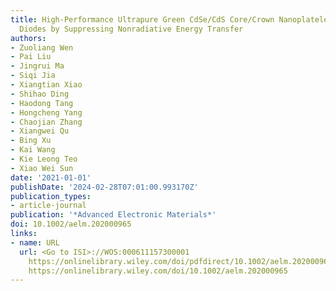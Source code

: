 ```yaml
---
title: High‐Performance Ultrapure Green CdSe/CdS Core/Crown Nanoplatelet Light‐Emitting
  Diodes by Suppressing Nonradiative Energy Transfer
authors:
- Zuoliang Wen
- Pai Liu
- Jingrui Ma
- Siqi Jia
- Xiangtian Xiao
- Shihao Ding
- Haodong Tang
- Hongcheng Yang
- Chaojian Zhang
- Xiangwei Qu
- Bing Xu
- Kai Wang
- Kie Leong Teo
- Xiao Wei Sun
date: '2021-01-01'
publishDate: '2024-02-28T07:01:00.993170Z'
publication_types:
- article-journal
publication: '*Advanced Electronic Materials*'
doi: 10.1002/aelm.202000965
links:
- name: URL
  url: <Go to ISI>://WOS:000611157300001 
    https://onlinelibrary.wiley.com/doi/pdfdirect/10.1002/aelm.202000965?download=true
    https://onlinelibrary.wiley.com/doi/10.1002/aelm.202000965
---
```

